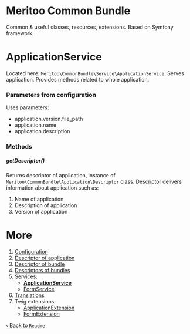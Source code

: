 # Meritoo Common Bundle

Common & useful classes, resources, extensions. Based on Symfony framework.

# ApplicationService

Located here: `Meritoo\CommonBundle\Service\ApplicationService`. Serves application. Provides methods related to whole application.

### Parameters from configuration

Uses parameters:

- application.version.file_path
- application.name
- application.description

### Methods

##### getDescriptor()

Returns descriptor of application, instance of `Meritoo\CommonBundle\Application\Descriptor` class. Descriptor delivers information about application such as:

1. Name of application
2. Description of application
3. Version of application

# More

1. [Configuration](../Configuration.md)
2. [Descriptor of application](../Descriptor-of-application.md)
3. [Descriptor of bundle](../Descriptor-of-bundle.md)
4. [Descriptors of bundles](../Descriptors-of-bundles.md)
5. Services:
	- [**ApplicationService**](ApplicationService.md)
	- [FormService](FormService.md)
6. [Translations](../Translations.md)
7. Twig extensions:
	- [ApplicationExtension](../Twig-Extensions/ApplicationExtension.md)
	- [FormExtension](../Twig-Extensions/FormExtension.md)

[&lsaquo; Back to `Readme`](../../README.md)
